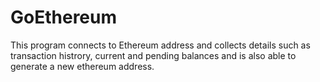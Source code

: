 # GoEthereum
This program connects to Ethereum address and collects details such as transaction histrory, current and pending balances and is also able to generate a new ethereum address.
